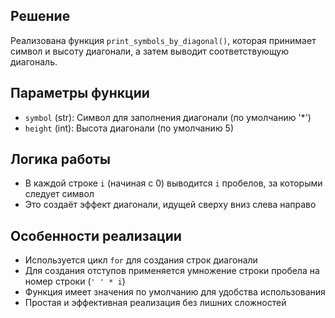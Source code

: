 ## Решение

Реализована функция `print_symbols_by_diagonal()`, которая принимает символ и высоту диагонали, а затем выводит соответствующую диагональ.

## Параметры функции

- `symbol` (str): Символ для заполнения диагонали (по умолчанию '\*')
- `height` (int): Высота диагонали (по умолчанию 5)

## Логика работы

- В каждой строке `i` (начиная с 0) выводится `i` пробелов, за которыми следует символ
- Это создаёт эффект диагонали, идущей сверху вниз слева направо

## Особенности реализации

- Используется цикл `for` для создания строк диагонали
- Для создания отступов применяется умножение строки пробела на номер строки (`' ' * i`)
- Функция имеет значения по умолчанию для удобства использования
- Простая и эффективная реализация без лишних сложностей
